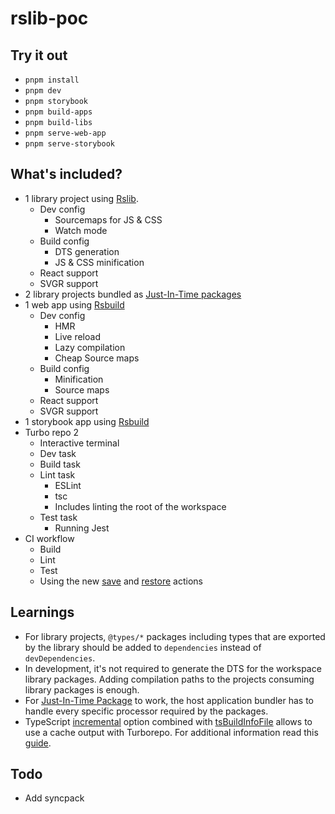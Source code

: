 # rslib-poc

## Try it out

- `pnpm install`
- `pnpm dev`
- `pnpm storybook`
- `pnpm build-apps`
- `pnpm build-libs`
- `pnpm serve-web-app`
- `pnpm serve-storybook`

## What's included?

- 1 library project using [Rslib](https://lib.rsbuild.dev/).
    - Dev config
        - Sourcemaps for JS & CSS
        - Watch mode
    - Build config
        - DTS generation
        - JS & CSS minification
    - React support
    - SVGR support
- 2 library projects bundled as [Just-In-Time packages](https://www.shew.dev/monorepos/packaging/jit)
- 1 web app using [Rsbuild](https://rsbuild.dev/)
    - Dev config
        - HMR
        - Live reload
        - Lazy compilation
        - Cheap Source maps
    - Build config
        - Minification
        - Source maps
    - React support
    - SVGR support
- 1 storybook app using [Rsbuild](https://rsbuild.dev/)
- Turbo repo 2
    - Interactive terminal
    - Dev task
    - Build task
    - Lint task
        - ESLint
        - tsc
        - Includes linting the root of the workspace
    - Test task
        - Running Jest
- CI workflow
    - Build
    - Lint
    - Test
    - Using the new [save](https://github.com/actions/cache/tree/main/save#always-save-cache) and [restore](https://github.com/actions/cache/tree/main/restore) actions

## Learnings

- For library projects, `@types/*` packages including types that are exported by the library should be added to `dependencies` instead of `devDependencies`.
- In development, it's not required to generate the DTS for the workspace library packages. Adding compilation paths to the projects consuming library packages is enough.
- For [Just-In-Time Package](https://www.shew.dev/monorepos/packaging/jit) to work, the host application bundler has to handle every specific processor required by the packages.
- TypeScript [incremental](https://www.typescriptlang.org/tsconfig/#incremental) option combined with [tsBuildInfoFile](https://www.typescriptlang.org/tsconfig/#tsBuildInfoFile) allows to use a cache output with Turborepo. For additional information read this [guide](https://www.shew.dev/monorepos/guardrails/typescript).

## Todo

- Add syncpack
